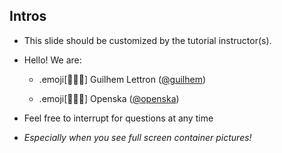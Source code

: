 ## Intros

- This slide should be customized by the tutorial instructor(s).

- Hello! We are:

   - .emoji[👩🏻‍🏫] Guilhem Lettron ([@guilhem](https://github.com/guilhem))

   - .emoji[👨🏾‍🎓] Openska ([@openska](https://twitter.com/openska))

 <!-- .dummy[

   - .emoji[👷🏻‍♀️] AJ ([@s0ulshake](https://twitter.com/s0ulshake), Travis CI)

   - .emoji[🚁] Alexandre ([@alexbuisine](https://twitter.com/alexbuisine), Enix SAS)

   - .emoji[🐳] Jérôme ([@jpetazzo](https://twitter.com/jpetazzo), Enix SAS)

   - .emoji[⛵] Jérémy ([@jeremygarrouste](twitter.com/jeremygarrouste), Inpiwee)

   - .emoji[🎧] Romain ([@rdegez](https://twitter.com/rdegez), Enix SAS)

] -->

- Feel free to interrupt for questions at any time

- *Especially when you see full screen container pictures!*